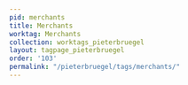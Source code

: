 ```yaml
---
pid: merchants
title: Merchants
worktag: Merchants
collection: worktags_pieterbruegel
layout: tagpage_pieterbruegel
order: '103'
permalink: "/pieterbruegel/tags/merchants/"
---
```

